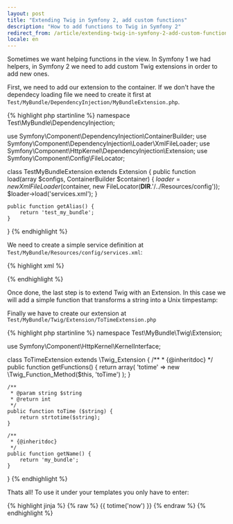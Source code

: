 ```yaml
---
layout: post
title: "Extending Twig in Symfony 2, add custom functions"
description: "How to add functions to Twig in Symfony 2"
redirect_from: /article/extending-twig-in-symfony-2-add-custom-functions/
locale: en
---
```


Sometimes we want helping functions in the view. In Symfony 1 we had helpers, in Symfony 2 we need to add custom Twig extensions in order to add new ones.

First, we need to add our extension to the container. If we don't have the dependecy loading file we need to create it first at `Test/MyBundle/DependencyInjection/MyBundleExtension.php`.

{% highlight php startinline %}
namespace Test\MyBundle\DependencyInjection;

use Symfony\Component\DependencyInjection\ContainerBuilder;
use Symfony\Component\DependencyInjection\Loader\XmlFileLoader;
use Symfony\Component\HttpKernel\DependencyInjection\Extension;
use Symfony\Component\Config\FileLocator;

class TestMyBundleExtension extends Extension {
    public function load(array $configs, ContainerBuilder $container) {
        $loader = new XmlFileLoader($container, new FileLocator(__DIR__.'/../Resources/config'));
        $loader->load('services.xml');
    }

    public function getAlias() {
        return 'test_my_bundle';
    }
}
{% endhighlight %}

We need to create a simple service definition at `Test/MyBundle/Resources/config/services.xml`:

{% highlight xml %}
<?xml version="1.0" ?>
<container xmlns="http://symfony.com/schema/dic/services"
    xmlns:xsi="http://www.w3.org/2001/XMLSchema-instance"
    xsi:schemaLocation="http://symfony.com/schema/dic/services http://symfony.com/schema/dic/services/services-1.0.xsd">
    <services>
        <service id="to_time_extension" class="Test\MyBundle\Twig\Extension\ToTimeExtension" public="false">
            <tag name="twig.extension" />
        </service>
    </services>
</container>
{% endhighlight %}

Once done, the last step is to extend Twig with an Extension. In this case we will add a simple function that transforms a string into a Unix timpestamp:

Finally we have to create our extension at `Test/MyBundle/Twig/Extension/ToTimeExtension.php`

{% highlight php startinline %}
namespace Test\MyBundle\Twig\Extension;

use Symfony\Component\HttpKernel\KernelInterface;

class ToTimeExtension extends \Twig_Extension {
    /**
     * {@inheritdoc}
     */
    public function getFunctions() {
        return array(
            'totime' => new \Twig_Function_Method($this, 'toTime')
        );
    }

    /**
     * @param string $string
     * @return int
     */
    public function toTime ($string) {
        return strtotime($string);
    }

    /**
     * {@inheritdoc}
     */
    public function getName() {
        return 'my_bundle';
    }
}
{% endhighlight %}

Thats all! To use it under your templates you only have to enter:

{% highlight jinja %}
{% raw %}
{{ totime('now') }}
{% endraw %}
{% endhighlight %}
